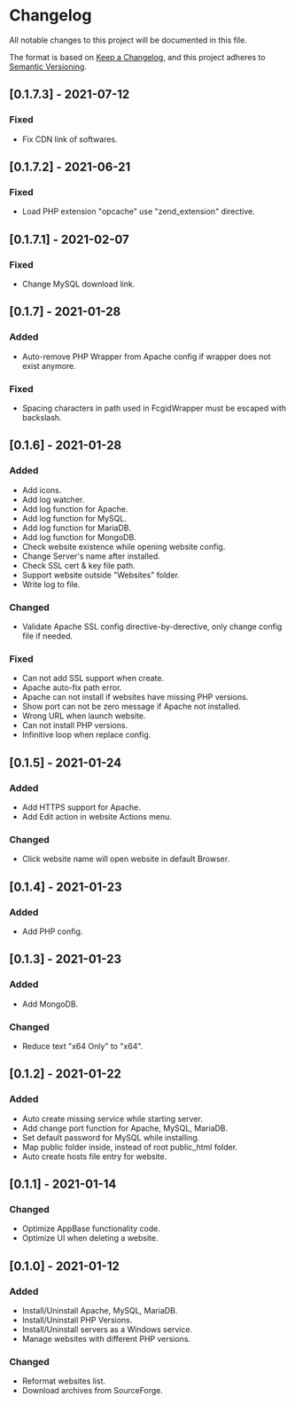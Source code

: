 ﻿# Changelog
All notable changes to this project will be documented in this file.

The format is based on [Keep a Changelog](https://keepachangelog.com/en/1.0.0/),
and this project adheres to [Semantic Versioning](https://semver.org/spec/v2.0.0.html).

## [0.1.7.3] - 2021-07-12
### Fixed
- Fix CDN link of softwares.

## [0.1.7.2] - 2021-06-21
### Fixed
- Load PHP extension "opcache" use "zend_extension" directive.

## [0.1.7.1] - 2021-02-07
### Fixed
- Change MySQL download link.

## [0.1.7] - 2021-01-28
### Added
- Auto-remove PHP Wrapper from Apache config if wrapper does not exist anymore.

### Fixed
- Spacing characters in path used in FcgidWrapper must be escaped with backslash.

## [0.1.6] - 2021-01-28
### Added
- Add icons.
- Add log watcher.
- Add log function for Apache.
- Add log function for MySQL.
- Add log function for MariaDB.
- Add log function for MongoDB.
- Check website existence while opening website config.
- Change Server's name after installed.
- Check SSL cert & key file path.
- Support website outside "Websites" folder.
- Write log to file.

### Changed
- Validate Apache SSL config directive-by-derective, only change config file if needed.

### Fixed
- Can not add SSL support when create.
- Apache auto-fix path error.
- Apache can not install if websites have missing PHP versions.
- Show port can not be zero message if Apache not installed.
- Wrong URL when launch website.
- Can not install PHP versions.
- Infinitive loop when replace config.

## [0.1.5] - 2021-01-24
### Added
- Add HTTPS support for Apache.
- Add Edit action in website Actions menu.

### Changed
- Click website name will open website in default Browser.

## [0.1.4] - 2021-01-23
### Added
- Add PHP config.

## [0.1.3] - 2021-01-23
### Added
- Add MongoDB.

### Changed
- Reduce text "x64 Only" to "x64".

## [0.1.2] - 2021-01-22
### Added
- Auto create missing service while starting server.
- Add change port function for Apache, MySQL, MariaDB.
- Set default password for MySQL while installing.
- Map public folder inside, instead of root public_html folder.
- Auto create hosts file entry for website.

## [0.1.1] - 2021-01-14
### Changed
- Optimize AppBase functionality code.
- Optimize UI when deleting a website.

## [0.1.0] - 2021-01-12
### Added
- Install/Uninstall Apache, MySQL, MariaDB.
- Install/Uninstall PHP Versions.
- Install/Uninstall servers as a Windows service.
- Manage websites with different PHP versions.

### Changed
- Reformat websites list.
- Download archives from SourceForge.
